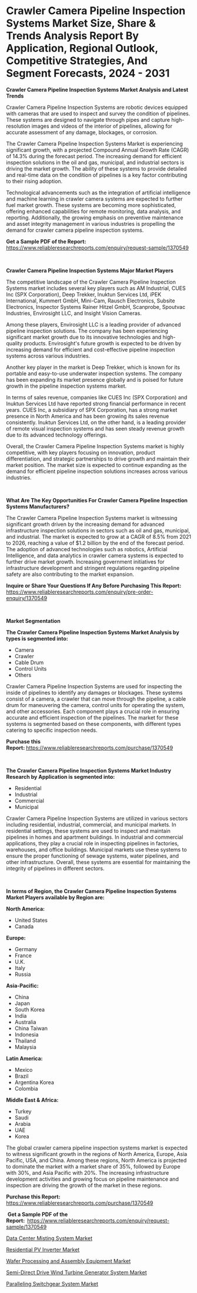 <p><h1>Crawler Camera Pipeline Inspection Systems Market Size, Share & Trends Analysis Report By Application, Regional Outlook, Competitive Strategies, And Segment Forecasts, 2024 - 2031</h1></p><p><strong>Crawler Camera Pipeline Inspection Systems Market Analysis and Latest Trends</strong></p>
<p><p>Crawler Camera Pipeline Inspection Systems are robotic devices equipped with cameras that are used to inspect and survey the condition of pipelines. These systems are designed to navigate through pipes and capture high-resolution images and videos of the interior of pipelines, allowing for accurate assessment of any damage, blockages, or corrosion.</p><p>The Crawler Camera Pipeline Inspection Systems Market is experiencing significant growth, with a projected Compound Annual Growth Rate (CAGR) of 14.3% during the forecast period. The increasing demand for efficient inspection solutions in the oil and gas, municipal, and industrial sectors is driving the market growth. The ability of these systems to provide detailed and real-time data on the condition of pipelines is a key factor contributing to their rising adoption.</p><p>Technological advancements such as the integration of artificial intelligence and machine learning in crawler camera systems are expected to further fuel market growth. These systems are becoming more sophisticated, offering enhanced capabilities for remote monitoring, data analysis, and reporting. Additionally, the growing emphasis on preventive maintenance and asset integrity management in various industries is propelling the demand for crawler camera pipeline inspection systems.</p></p>
<p><strong>Get a Sample PDF of the Report:&nbsp;</strong> <a href="https://www.reliableresearchreports.com/enquiry/request-sample/1370549">https://www.reliableresearchreports.com/enquiry/request-sample/1370549</a></p>
<p>&nbsp;</p>
<p><strong>Crawler Camera Pipeline Inspection Systems Major Market Players</strong></p>
<p><p>The competitive landscape of the Crawler Camera Pipeline Inspection Systems market includes several key players such as AM Industrial, CUES Inc (SPX Corporation), Deep Trekker, Inuktun Services Ltd, iPEK International, Kummert GmbH, Mini-Cam, Rausch Electronics, Subsite Electronics, Inspector Systems Rainer Hitzel GmbH, Scanprobe, Spoutvac Industries, Envirosight LLC, and Insight Vision Cameras. </p><p>Among these players, Envirosight LLC is a leading provider of advanced pipeline inspection solutions. The company has been experiencing significant market growth due to its innovative technologies and high-quality products. Envirosight's future growth is expected to be driven by increasing demand for efficient and cost-effective pipeline inspection systems across various industries. </p><p>Another key player in the market is Deep Trekker, which is known for its portable and easy-to-use underwater inspection systems. The company has been expanding its market presence globally and is poised for future growth in the pipeline inspection systems market. </p><p>In terms of sales revenue, companies like CUES Inc (SPX Corporation) and Inuktun Services Ltd have reported strong financial performance in recent years. CUES Inc, a subsidiary of SPX Corporation, has a strong market presence in North America and has been growing its sales revenue consistently. Inuktun Services Ltd, on the other hand, is a leading provider of remote visual inspection systems and has seen steady revenue growth due to its advanced technology offerings. </p><p>Overall, the Crawler Camera Pipeline Inspection Systems market is highly competitive, with key players focusing on innovation, product differentiation, and strategic partnerships to drive growth and maintain their market position. The market size is expected to continue expanding as the demand for efficient pipeline inspection solutions increases across various industries.</p></p>
<p>&nbsp;</p>
<p><strong>What Are The Key Opportunities For Crawler Camera Pipeline Inspection Systems Manufacturers?</strong></p>
<p><p>The Crawler Camera Pipeline Inspection Systems market is witnessing significant growth driven by the increasing demand for advanced infrastructure inspection solutions in sectors such as oil and gas, municipal, and industrial. The market is expected to grow at a CAGR of 8.5% from 2021 to 2026, reaching a value of $1.2 billion by the end of the forecast period. The adoption of advanced technologies such as robotics, Artificial Intelligence, and data analytics in crawler camera systems is expected to further drive market growth. Increasing government initiatives for infrastructure development and stringent regulations regarding pipeline safety are also contributing to the market expansion.</p></p>
<p><strong>Inquire or Share Your Questions If Any Before Purchasing This Report:</strong> <a href="https://www.reliableresearchreports.com/enquiry/pre-order-enquiry/1370549">https://www.reliableresearchreports.com/enquiry/pre-order-enquiry/1370549</a></p>
<p>&nbsp;</p>
<p><strong>Market Segmentation</strong></p>
<p><strong>The Crawler Camera Pipeline Inspection Systems Market Analysis by types is segmented into:</strong></p>
<p><ul><li>Camera</li><li>Crawler</li><li>Cable Drum</li><li>Control Units</li><li>Others</li></ul></p>
<p><p>Crawler Camera Pipeline Inspection Systems are used for inspecting the inside of pipelines to identify any damages or blockages. These systems consist of a camera, a crawler that can move through the pipeline, a cable drum for maneuvering the camera, control units for operating the system, and other accessories. Each component plays a crucial role in ensuring accurate and efficient inspection of the pipelines. The market for these systems is segmented based on these components, with different types catering to specific inspection needs.</p></p>
<p><strong>Purchase this Report:&nbsp;</strong><a href="https://www.reliableresearchreports.com/purchase/1370549">https://www.reliableresearchreports.com/purchase/1370549</a></p>
<p>&nbsp;</p>
<p><strong>The Crawler Camera Pipeline Inspection Systems Market Industry Research by Application is segmented into:</strong></p>
<p><ul><li>Residential</li><li>Industrial</li><li>Commercial</li><li>Municipal</li></ul></p>
<p><p>Crawler Camera Pipeline Inspection Systems are utilized in various sectors including residential, industrial, commercial, and municipal markets. In residential settings, these systems are used to inspect and maintain pipelines in homes and apartment buildings. In industrial and commercial applications, they play a crucial role in inspecting pipelines in factories, warehouses, and office buildings. Municipal markets use these systems to ensure the proper functioning of sewage systems, water pipelines, and other infrastructure. Overall, these systems are essential for maintaining the integrity of pipelines in different sectors.</p></p>
<p>&nbsp;</p>
<p><strong>In terms of Region, the Crawler Camera Pipeline Inspection Systems Market Players available by Region are:</strong></p>
<p>
    <p> <strong> North America: </strong>
        <ul>
            <li>United States</li>
            <li>Canada</li>
        </ul>
        </p> 
    <p> <strong> Europe: </strong>
        <ul>
            <li>Germany</li>
            <li>France</li>
            <li>U.K.</li>
            <li>Italy</li>
            <li>Russia</li>
        </ul>
        </p> 
    <p> <strong> Asia-Pacific: </strong>
        <ul>
            <li>China</li>
            <li>Japan</li>
            <li>South Korea</li>
            <li>India</li>
            <li>Australia</li>
            <li>China Taiwan</li>
            <li>Indonesia</li>
            <li>Thailand</li>
            <li>Malaysia</li>
        </ul>
        </p> 
    <p> <strong> Latin America: </strong>
        <ul>
            <li>Mexico</li>
            <li>Brazil</li>
            <li>Argentina Korea</li>
            <li>Colombia</li>
        </ul>
        </p> 
    <p> <strong> Middle East & Africa: </strong>
        <ul>
            <li>Turkey</li>
            <li>Saudi</li>
            <li>Arabia</li>
            <li>UAE</li>
            <li>Korea</li>
        </ul>
    </p>
    </p>
<p><p>The global crawler camera pipeline inspection systems market is expected to witness significant growth in the regions of North America, Europe, Asia Pacific, USA, and China. Among these regions, North America is projected to dominate the market with a market share of 35%, followed by Europe with 30%, and Asia Pacific with 20%. The increasing infrastructure development activities and growing focus on pipeline maintenance and inspection are driving the growth of the market in these regions.</p></p>
<p><strong>Purchase this Report: </strong><a href="https://www.reliableresearchreports.com/purchase/1370549">https://www.reliableresearchreports.com/purchase/1370549</a></p>
<p>&nbsp;<strong>Get a Sample PDF of the Report:&nbsp;&nbsp;</strong><a href="https://www.reliableresearchreports.com/enquiry/request-sample/1370549">https://www.reliableresearchreports.com/enquiry/request-sample/1370549</a></p>
<p><strong></strong></p>
<p><p><a href="https://medium.com/@williebarrett2023/data-center-misting-system-market-trends-forecast-and-competitive-analysis-to-2031-4893ef44ead7">Data Center Misting System Market</a></p><p><a href="https://medium.com/@williebarrett2023/residential-pv-inverter-market-trends-and-market-analysis-forecasted-for-period-2024-2031-22c4d04cc7e3">Residential PV Inverter Market</a></p><p><a href="https://medium.com/@williebarrett2023/wafer-processing-and-assembly-equipment-market-size-cagr-trends-2024-2030-5567ae6cc9cd">Wafer Processing and Assembly Equipment Market</a></p><p><a href="https://medium.com/@williebarrett2023/semi-direct-drive-wind-turbine-generator-system-market-insight-market-trends-growth-forecasted-f9aad9e8a75a">Semi-Direct Drive Wind Turbine Generator System Market</a></p><p><a href="https://medium.com/@williebarrett2023/paralleling-switchgear-system-market-insight-market-trends-growth-forecasted-from-2024-to-2031-7bac309b9a49">Paralleling Switchgear System Market</a></p></p>